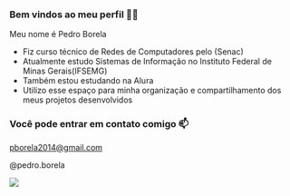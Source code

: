 ### Bem vindos ao meu perfil 🌃🌙

Meu nome é Pedro Borela 
- Fiz curso técnico de Redes de Computadores pelo (Senac)
- Atualmente estudo Sistemas de Informação no Instituto Federal de Minas Gerais(IFSEMG)
- Também estou estudando na Alura
- Utilizo esse espaço para minha organização e compartilhamento dos meus projetos desenvolvidos

### Você pode entrar em contato comigo 📫
pborela2014@gmail.com

@pedro.borela


![]([https://i.pinimg.com/originals/ee/f8/a3/eef8a31d47d63a79e6b72dc994ee9e91.gif](https://i.pinimg.com/originals/f7/e4/8b/f7e48b80ce8ae125426926d96e1f5c51.gif)https://i.pinimg.com/originals/f7/e4/8b/f7e48b80ce8ae125426926d96e1f5c51.gif)
